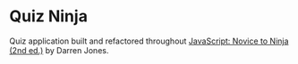 # Quiz Ninja

Quiz application built and refactored throughout [JavaScript: Novice to Ninja (2nd ed.)](https://www.amazon.com/JavaScript-Novice-Ninja-Darren-Jones-ebook/dp/B076TK2VKN/) by Darren Jones.

